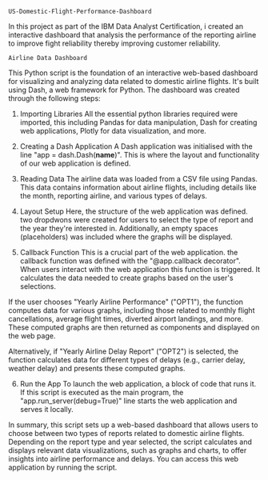     US-Domestic-Flight-Performance-Dashboard
In this project as part of the IBM Data Analyst Certification, i created an interactive dashboard that analysis the performance of the reporting airline to improve fight reliability thereby improving customer reliability.

    Airline Data Dashboard
This Python script is the foundation of an interactive web-based dashboard for visualizing and analyzing data related to domestic airline flights. It's built using Dash, a web framework for Python. The dashboard was created through the following steps: 

1. Importing Libraries
All the essential python libraries required were imported, this including Pandas for data manipulation, Dash for creating web applications, Plotly for data visualization, and more.

2. Creating a Dash Application
A Dash application was initialised with the line "app = dash.Dash(__name__)". This is where the layout and functionality of our web application is defined.

3. Reading Data
The airline data was loaded from a CSV file using Pandas. This data contains information about airline flights, including details like the month, reporting airline, and various types of delays.

4. Layout Setup
Here, the structure of the web application was defined. two dropdwons were created for users to select the type of report and the year they're interested in. Additionally, an empty spaces (placeholders) was included where the graphs will be displayed.

5. Callback Function
This is a crucial part of the web application. the callback function was defined  with the "@app.callback decorator". When users interact with the web application this function is triggered. It calculates the data needed to create graphs based on the user's selections.

If the user chooses "Yearly Airline Performance" ("OPT1"), the function computes data for various graphs, including those related to monthly flight cancellations, average flight times, diverted airport landings, and more. These computed graphs are then returned as components and displayed on the web page.

Alternatively, if "Yearly Airline Delay Report" ("OPT2") is selected, the function calculates data for different types of delays (e.g., carrier delay, weather delay) and presents these computed graphs.

6. Run the App
To launch the web application, a block of code that runs it. If this script is executed as the main program, the "app.run_server(debug=True)" line starts the web application and serves it locally.

In summary, this script sets up a web-based dashboard that allows users to choose between two types of reports related to domestic airline flights. Depending on the report type and year selected, the script calculates and displays relevant data visualizations, such as graphs and charts, to offer insights into airline performance and delays. You can access this web application by running the script.
